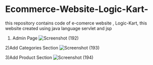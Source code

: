 # Ecommerce-Website-Logic-Kart-
this repository contains code of e-comerce  website , Logic-Kart, this website created using java language servlet and jsp

1) Admin Page
![Screenshot (192)](https://github.com/himanshurai26/Ecommerce-Website-Logic-Kart-/assets/77565518/787837f0-11f1-4654-9289-4e255eb408ab)

2)Add Categories Section
![Screenshot (193)](https://github.com/himanshurai26/Ecommerce-Website-Logic-Kart-/assets/77565518/233c6cfd-9d44-4fd2-804e-8edd3ebfd454)

3)Add Product Section
![Screenshot (194)](https://github.com/himanshurai26/Ecommerce-Website-Logic-Kart-/assets/77565518/fc5d46cb-663b-4ac5-8739-cdb6d070f65d)

